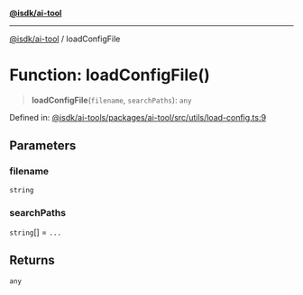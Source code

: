 [**@isdk/ai-tool**](../README.md)

***

[@isdk/ai-tool](../globals.md) / loadConfigFile

# Function: loadConfigFile()

> **loadConfigFile**(`filename`, `searchPaths`): `any`

Defined in: [@isdk/ai-tools/packages/ai-tool/src/utils/load-config.ts:9](https://github.com/isdk/ai-tool.js/blob/fb1809b53cc75a30928176c26910792b6b8a96e1/src/utils/load-config.ts#L9)

## Parameters

### filename

`string`

### searchPaths

`string`[] = `...`

## Returns

`any`
